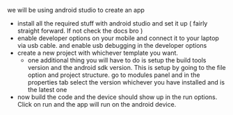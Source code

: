 
we will be using android studio to create an app

- install all the required stuff with android studio and set it up ( fairly straight forward. If not check the docs bro )
- enable developer options on your mobile and connect it to your laptop via usb cable. and enable usb debugging in the developer options
- create a new project with whichever template you want.
  - one additional thing you will have to do is setup the build tools version and the android sdk version. This is setup by going to the file option and project structure. go to modules panel and in the properties tab select the version whichever you have installed and is the latest one
- now build the code and the device should show up in the run options. Click on run and the app will run on the android device.
